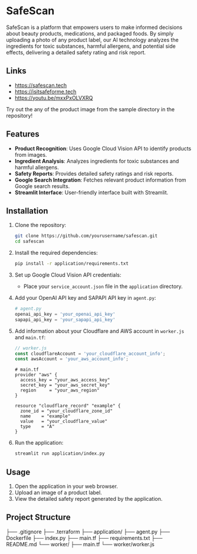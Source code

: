 # SafeScan

SafeScan is a platform that empowers users to make informed decisions about beauty products, medications, and packaged foods. By simply uploading a photo of any product label, our AI technology analyzes the ingredients for toxic substances, harmful allergens, and potential side effects, delivering a detailed safety rating and risk report.

## Links

- https://safescan.tech
- https://isitsafeforme.tech
- https://youtu.be/mxxPxOLVXRQ
  
Try out the any of the product image from the sample directory in the repository!

## Features

- **Product Recognition**: Uses Google Cloud Vision API to identify products from images.
- **Ingredient Analysis**: Analyzes ingredients for toxic substances and harmful allergens.
- **Safety Reports**: Provides detailed safety ratings and risk reports.
- **Google Search Integration**: Fetches relevant product information from Google search results.
- **Streamlit Interface**: User-friendly interface built with Streamlit.

## Installation

1. Clone the repository:
    ```sh
    git clone https://github.com/yourusername/safescan.git
    cd safescan
    ```

2. Install the required dependencies:
    ```sh
    pip install -r application/requirements.txt
    ```

3. Set up Google Cloud Vision API credentials:
    - Place your `service_account.json` file in the `application` directory.

4. Add your OpenAI API key and SAPAPI API key in `agent.py`:
    ```python
    # agent.py
    openai_api_key = 'your_openai_api_key'
    sapapi_api_key = 'your_sapapi_api_key'
    ```

5. Add information about your Cloudflare and AWS account in `worker.js` and `main.tf`:
    ```javascript
    // worker.js
    const cloudflareAccount = 'your_cloudflare_account_info';
    const awsAccount = 'your_aws_account_info';
    ```

    ```hcl
    # main.tf
    provider "aws" {
      access_key = "your_aws_access_key"
      secret_key = "your_aws_secret_key"
      region     = "your_aws_region"
    }

    resource "cloudflare_record" "example" {
      zone_id = "your_cloudflare_zone_id"
      name    = "example"
      value   = "your_cloudflare_value"
      type    = "A"
    }
    ```

6. Run the application:
    ```sh
    streamlit run application/index.py
    ```

## Usage

1. Open the application in your web browser.
2. Upload an image of a product label.
3. View the detailed safety report generated by the application.

## Project Structure
├── .gitignore 
├── .terraform
├── application/ 
    ├── agent.py 
    ├── Dockerfile
    ├── index.py
    ├── main.tf 
    ├── requirements.txt 
├── README.md 
└── worker/ 
    ├── main.tf 
    └── worker/worker.js

